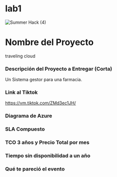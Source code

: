# lab1
![Summer Hack (4)](https://user-images.githubusercontent.com/9124597/127756851-c8627116-f177-4198-966d-9003016d2060.png)

# Nombre del Proyecto
traveling cloud

### Descripción del Proyecto a Entregar (Corta)
Un Sistema gestor para una farmacia.

### Link al Tiktok
https://vm.tiktok.com/ZMd3ec1JH/

### Diagrama de Azure


### SLA Compuesto


### TCO 3 años y Precio Total por mes

### Tiempo sin disponibilidad a un año

### Qué te pareció el evento
